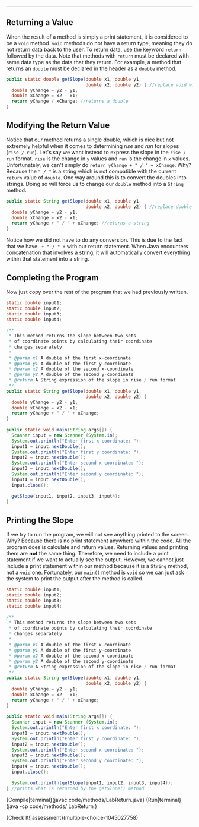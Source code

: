 ----------

## Returning a Value
When the result of a method is simply a print statement, it is considered to be a `void` method. `void` methods do not have a return type, meaning they do not return data back to the user. To return data, use the keyword `return` followed by the data. Note that methods with `return` must be declared with same data type as the data that they return. For example, a method that returns an `double` must be declared in the header as a `double` method.


```java
public static double getSlope(double x1, double y1, 
                              double x2, double y2) { //replace void with double
  double yChange = y2 - y1;
  double xChange = x2 - x1;
  return yChange / xChange; //returns a double
}
```

## Modifying the Return Value
Notice that our method returns a single double, which is nice but not extremely helpful when it comes to determining *rise* and *run* for slopes (`rise / run`). Let's say we want instead to express the slope in the `rise / run` format. `rise` is the change in `y` values and `run` is the change in `x` values. Unfortunately, we can't simply do `return yChange + " / " + xChange`. Why? Because the `" / "` is a string which is not compatible with the current `return` value of `double`. One way around this is to convert the doubles into strings. Doing so will force us to change our `double` method into a `String` method.

```java
public static String getSlope(double x1, double y1, 
                              double x2, double y2) { //replace double with string
  double yChange = y2 - y1;
  double xChange = x2 - x1;
  return yChange + " / " + xChange; //returns a string
}
```

Notice how we did not have to do any conversion. This is due to the fact that we have ` + " / " +` with our return statement. When Java encounters concatenation that involves a string, it will automatically convert everything within that statement into a string.

## Completing the Program
Now just copy over the rest of the program that we had previously written.

```java
static double input1;
static double input2;
static double input3;
static double input4;
  
/**
 * This method returns the slope between two sets
 * of coordinate points by calculating their coordinate
 * changes separately
 * 
 * @param x1 A double of the first x-coordinate
 * @param y1 A double of the first y-coordinate
 * @param x2 A double of the second x-coordinate
 * @param y2 A double of the second y-coordinate
 * @return A String expression of the slope in rise / run format
 */
public static String getSlope(double x1, double y1, 
                              double x2, double y2) {
  double yChange = y2 - y1;
  double xChange = x2 - x1;
  return yChange + " / " + xChange;
}
  
public static void main(String args[]) {
  Scanner input = new Scanner (System.in);
  System.out.println("Enter first x coordinate: ");
  input1 = input.nextDouble();
  System.out.println("Enter first y coordinate: ");
  input2 = input.nextDouble();
  System.out.println("Enter second x coordinate: ");
  input3 = input.nextDouble();
  System.out.println("Enter second y coordinate: ");
  input4 = input.nextDouble();
  input.close();
  
  getSlope(input1, input2, input3, input4);
}
```

## Printing the Slope
If we try to run the program, we will not see anything printed to the screen. Why? Because there is no print statement anywhere within the code. All the program does is calculate and return values. Returning values and printing them are **not** the same thing. Therefore, we need to include a print statement if we want to actually see the output. However, we cannot just include a print statement within our method because it is a `String` method, not a `void` one. Fortunately, our `main()` method is `void` so we can just ask the system to print the output after the method is called.

```java
static double input1;
static double input2;
static double input3;
static double input4;
  
/**
 * This method returns the slope between two sets
 * of coordinate points by calculating their coordinate
 * changes separately
 * 
 * @param x1 A double of the first x-coordinate
 * @param y1 A double of the first y-coordinate
 * @param x2 A double of the second x-coordinate
 * @param y2 A double of the second y-coordinate
 * @return A String expression of the slope in rise / run format
 */
public static String getSlope(double x1, double y1, 
                              double x2, double y2) {
  double yChange = y2 - y1;
  double xChange = x2 - x1;
  return yChange + " / " + xChange;
}
  
public static void main(String args[]) {
  Scanner input = new Scanner (System.in);
  System.out.println("Enter first x coordinate: ");
  input1 = input.nextDouble();
  System.out.println("Enter first y coordinate: ");
  input2 = input.nextDouble();
  System.out.println("Enter second x coordinate: ");
  input3 = input.nextDouble();
  System.out.println("Enter second y coordinate: ");
  input4 = input.nextDouble();
  input.close();
  
  System.out.println(getSlope(input1, input2, input3, input4));
} //prints what is returned by the getSlope() method
```

{Compile|terminal}(javac code/methods/LabReturn.java)
{Run|terminal}(java -cp code/methods/ LabReturn )

{Check It!|assessment}(multiple-choice-1045027758)
